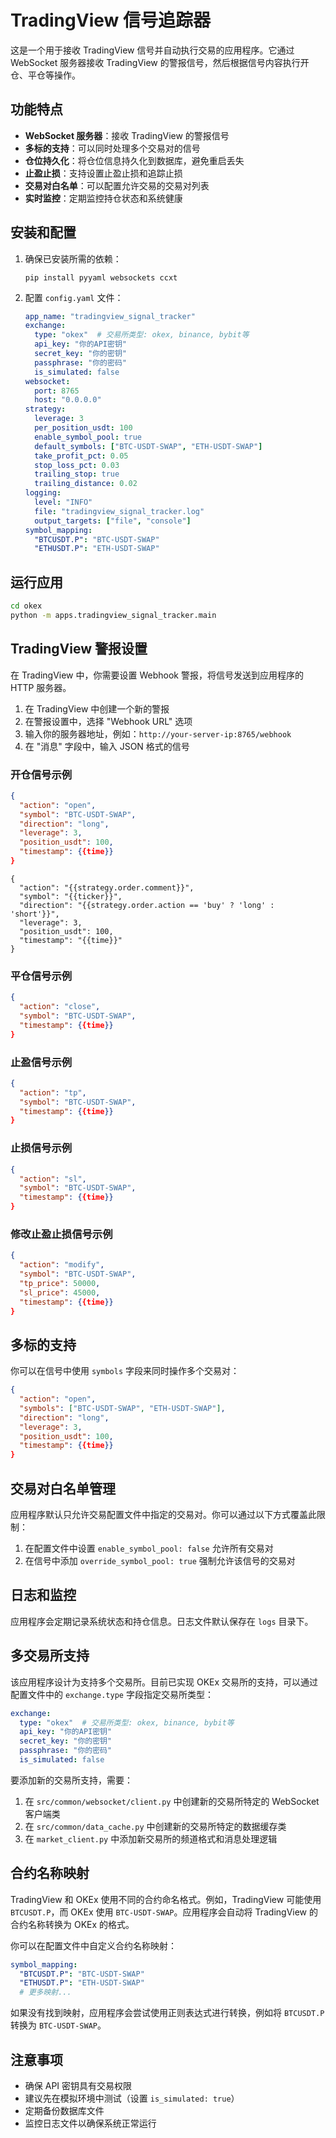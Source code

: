 # TradingView 信号追踪器

这是一个用于接收 TradingView 信号并自动执行交易的应用程序。它通过 WebSocket 服务器接收 TradingView 的警报信号，然后根据信号内容执行开仓、平仓等操作。

## 功能特点

- **WebSocket 服务器**：接收 TradingView 的警报信号
- **多标的支持**：可以同时处理多个交易对的信号
- **仓位持久化**：将仓位信息持久化到数据库，避免重启丢失
- **止盈止损**：支持设置止盈止损和追踪止损
- **交易对白名单**：可以配置允许交易的交易对列表
- **实时监控**：定期监控持仓状态和系统健康

## 安装和配置

1. 确保已安装所需的依赖：
   ```
   pip install pyyaml websockets ccxt
   ```

2. 配置 `config.yaml` 文件：
   ```yaml
   app_name: "tradingview_signal_tracker"
   exchange:
     type: "okex"  # 交易所类型: okex, binance, bybit等
     api_key: "你的API密钥"
     secret_key: "你的密钥"
     passphrase: "你的密码"
     is_simulated: false
   websocket:
     port: 8765
     host: "0.0.0.0"
   strategy:
     leverage: 3
     per_position_usdt: 100
     enable_symbol_pool: true
     default_symbols: ["BTC-USDT-SWAP", "ETH-USDT-SWAP"]
     take_profit_pct: 0.05
     stop_loss_pct: 0.03
     trailing_stop: true
     trailing_distance: 0.02
   logging:
     level: "INFO"
     file: "tradingview_signal_tracker.log"
     output_targets: ["file", "console"]
   symbol_mapping:
     "BTCUSDT.P": "BTC-USDT-SWAP"
     "ETHUSDT.P": "ETH-USDT-SWAP"
   ```

## 运行应用

```bash
cd okex
python -m apps.tradingview_signal_tracker.main
```

## TradingView 警报设置
在 TradingView 中，你需要设置 Webhook 警报，将信号发送到应用程序的 HTTP 服务器。

1. 在 TradingView 中创建一个新的警报
2. 在警报设置中，选择 "Webhook URL" 选项
3. 输入你的服务器地址，例如：`http://your-server-ip:8765/webhook`
4. 在 "消息" 字段中，输入 JSON 格式的信号

### 开仓信号示例

```json
{
  "action": "open",
  "symbol": "BTC-USDT-SWAP",
  "direction": "long",
  "leverage": 3,
  "position_usdt": 100,
  "timestamp": {{time}}
}
```

``` tradingview 警报样式
{
  "action": "{{strategy.order.comment}}",
  "symbol": "{{ticker}}",
  "direction": "{{strategy.order.action == 'buy' ? 'long' : 'short'}}",
  "leverage": 3,
  "position_usdt": 100,
  "timestamp": "{{time}}"
}
```

### 平仓信号示例

```json
{
  "action": "close",
  "symbol": "BTC-USDT-SWAP",
  "timestamp": {{time}}
}
```

### 止盈信号示例

```json
{
  "action": "tp",
  "symbol": "BTC-USDT-SWAP",
  "timestamp": {{time}}
}
```

### 止损信号示例

```json
{
  "action": "sl",
  "symbol": "BTC-USDT-SWAP",
  "timestamp": {{time}}
}
```

### 修改止盈止损信号示例

```json
{
  "action": "modify",
  "symbol": "BTC-USDT-SWAP",
  "tp_price": 50000,
  "sl_price": 45000,
  "timestamp": {{time}}
}
```

## 多标的支持

你可以在信号中使用 `symbols` 字段来同时操作多个交易对：

```json
{
  "action": "open",
  "symbols": ["BTC-USDT-SWAP", "ETH-USDT-SWAP"],
  "direction": "long",
  "leverage": 3,
  "position_usdt": 100,
  "timestamp": {{time}}
}
```

## 交易对白名单管理

应用程序默认只允许交易配置文件中指定的交易对。你可以通过以下方式覆盖此限制：

1. 在配置文件中设置 `enable_symbol_pool: false` 允许所有交易对
2. 在信号中添加 `override_symbol_pool: true` 强制允许该信号的交易对

## 日志和监控

应用程序会定期记录系统状态和持仓信息。日志文件默认保存在 `logs` 目录下。

## 多交易所支持

该应用程序设计为支持多个交易所。目前已实现 OKEx 交易所的支持，可以通过配置文件中的 `exchange.type` 字段指定交易所类型：

```yaml
exchange:
  type: "okex"  # 交易所类型: okex, binance, bybit等
  api_key: "你的API密钥"
  secret_key: "你的密钥"
  passphrase: "你的密码"
  is_simulated: false
```
要添加新的交易所支持，需要：

1. 在 `src/common/websocket/client.py` 中创建新的交易所特定的 WebSocket 客户端类
2. 在 `src/common/data_cache.py` 中创建新的交易所特定的数据缓存类
3. 在 `market_client.py` 中添加新交易所的频道格式和消息处理逻辑

## 合约名称映射

TradingView 和 OKEx 使用不同的合约命名格式。例如，TradingView 可能使用 `BTCUSDT.P`，而 OKEx 使用 `BTC-USDT-SWAP`。应用程序会自动将 TradingView 的合约名称转换为 OKEx 的格式。

你可以在配置文件中自定义合约名称映射：

```yaml
symbol_mapping:
  "BTCUSDT.P": "BTC-USDT-SWAP"
  "ETHUSDT.P": "ETH-USDT-SWAP"
  # 更多映射...
```

如果没有找到映射，应用程序会尝试使用正则表达式进行转换，例如将 `BTCUSDT.P` 转换为 `BTC-USDT-SWAP`。

## 注意事项

- 确保 API 密钥具有交易权限
- 建议先在模拟环境中测试（设置 `is_simulated: true`）
- 定期备份数据库文件
- 监控日志文件以确保系统正常运行 
